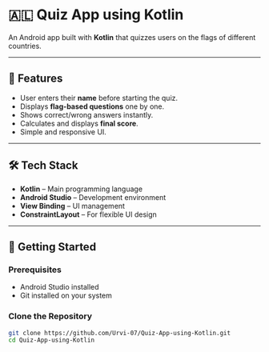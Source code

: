 # 🇦🇱 Quiz App using Kotlin

An Android app built with **Kotlin** that quizzes users on the flags of different countries.  

---

## 📱 Features
- User enters their **name** before starting the quiz.
- Displays **flag-based questions** one by one.
- Shows correct/wrong answers instantly.
- Calculates and displays **final score**.
- Simple and responsive UI.

---

## 🛠 Tech Stack
- **Kotlin** – Main programming language
- **Android Studio** – Development environment
- **View Binding** – UI management
- **ConstraintLayout** – For flexible UI design

---

## 🚀 Getting Started

### Prerequisites
- Android Studio installed
- Git installed on your system

### Clone the Repository
```bash
git clone https://github.com/Urvi-07/Quiz-App-using-Kotlin.git
cd Quiz-App-using-Kotlin


